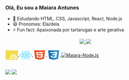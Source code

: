 ### Olá, Eu sou a Maiara Antunes


- 🌱 Estudando HTML, CSS, Javascript, React, Node.js
- 😄 Pronomes: Ela/dela
- ⚡ Fun fact: Apaixonada por tartarugas e arte gerativa 


<div align="center">
  <a href="https://github.com/mayantunes">
  <img height="180em" src="https://github-readme-stats.vercel.app/api?username=mayantunes&show_icons=true&theme=radical&include_all_commits=true&count_private=true"/>
  <img height="180em" src="https://github-readme-stats.vercel.app/api/top-langs/?username=mayantunes&layout=demo&langs_count=7&theme=radical"/>
</div>
  
  <div style="display: inline_block"><br>
  <img align="center" alt="Maiara-Js" height="30" width="40" src="https://raw.githubusercontent.com/devicons/devicon/master/icons/javascript/javascript-plain.svg">
  <img align="center" alt="Maiara-React" height="30" width="40" src="https://raw.githubusercontent.com/devicons/devicon/master/icons/react/react-original.svg">
  <img align="center" alt="Maiara-HTML" height="30" width="40" src="https://raw.githubusercontent.com/devicons/devicon/master/icons/html5/html5-original.svg">
  <img align="center" alt="Maiara-CSS" height="30" width="40" src="https://raw.githubusercontent.com/devicons/devicon/master/icons/css3/css3-original.svg">
    <img align="center" alt="Maiara-NodeJs" height="30" width="40" src="https://cdn.jsdelivr.net/gh/devicons/devicon/icons/nodejs/nodejs-original.svg">
</div>
  
 ## 
  
<div>
     <a href = "mysantunes@gmail.com"><img src="https://img.shields.io/badge/-Gmail-%23333?style=for-the-badge&logo=gmail&logoColor=white" target="_blank"></a>
  <a href="https://www.linkedin.com/in/maiara-antunes-340b651b9/" target="_blank"><img src="https://img.shields.io/badge/-LinkedIn-%230077B5?style=for-the-badge&logo=linkedin&logoColor=white" target="_blank"></a> 
    
</div>
